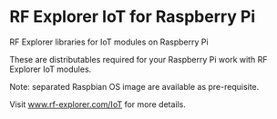 # RF Explorer IoT for Raspberry Pi

RF Explorer libraries for IoT modules on Raspberry Pi

These are distributables required for your Raspberry Pi work with RF Explorer IoT modules.

Note: separated Raspbian OS image are available as pre-requisite.

Visit www.rf-explorer.com/IoT for more details.
